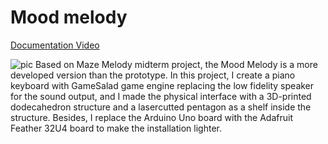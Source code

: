 # Mood melody

[Documentation Video](https://vimeo.com/user46686426/review/334780461/9be6821f8c)

![pic](./IMG/finishedInstallation.jpg)
Based on Maze Melody midterm project, the Mood Melody is a more developed version than the prototype.
In this project, I create a piano keyboard with GameSalad game engine replacing the low fidelity speaker for the sound output, and I made the physical interface with a 3D-printed dodecahedron structure and a lasercutted pentagon as a shelf inside the structure. Besides, I replace the Arduino Uno board with the Adafruit Feather 32U4 board to make the installation lighter.
